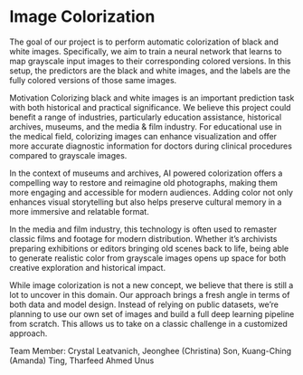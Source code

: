 # Image Colorization
The goal of our project is to perform automatic colorization of black and white images. Specifically, we aim to train a neural network that learns to map grayscale input images to their corresponding colored versions. In this setup, the predictors are the black and white images, and the labels are the fully colored versions of those same images.

Motivation
Colorizing black and white images is an important prediction task with both historical and practical significance. We believe this project could benefit a range of industries, particularly education assistance, historical archives, museums, and the media & film industry. For educational use in the medical field, colorizing images can enhance visualization and offer more accurate diagnostic information for doctors during clinical procedures compared to grayscale images.

In the context of museums and archives, AI powered colorization offers a compelling way to restore and reimagine old photographs, making them more engaging and accessible for modern audiences. Adding color not only enhances visual storytelling but also helps preserve cultural memory in a more immersive and relatable format.

In the media and film industry, this technology is often used to remaster classic films and footage for modern distribution. Whether it’s archivists preparing exhibitions or editors bringing old scenes back to life, being able to generate realistic color from grayscale images opens up space for both creative exploration and historical impact.

While image colorization is not a new concept, we believe that there is still a lot to uncover in this domain. Our approach brings a fresh angle in terms of both data and model design. Instead of relying on public datasets, we’re planning to use our own set of images and build a full deep learning pipeline from scratch. This allows us to take on a classic challenge in a customized approach.

Team Member: Crystal Leatvanich, Jeonghee (Christina) Son, Kuang-Ching (Amanda) Ting, Tharfeed Ahmed Unus
